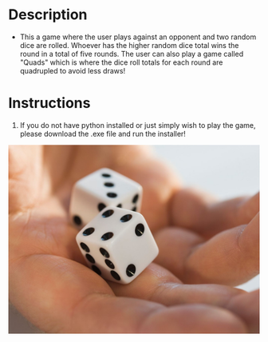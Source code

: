 # Description 
- This a game where the user plays against an opponent and two random dice are rolled. Whoever has the higher random dice total wins the round in a total of five rounds. The user can also play a game called "Quads" which is where the dice roll totals for each round are quadrupled to avoid less draws!

# Instructions
1. If you do not have python installed or just simply wish to play the game, please download the .exe file and run the installer!

![Dice](images/dice.jpg "Dice Rolling")
